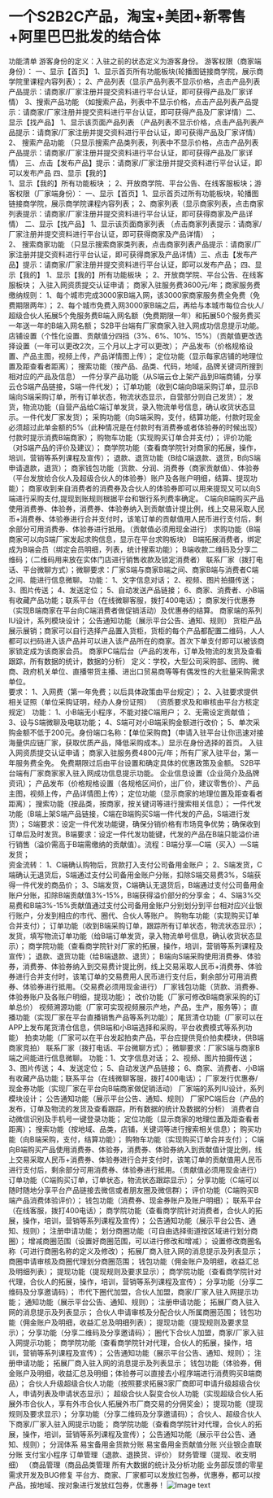 # 一个S2B2C产品，淘宝+美团+新零售+阿里巴巴批发的结合体
功能清单 游客身份的定义：入驻之前的状态定义为游客身份。
游客权限（商家端身份）：
一、显示【首页】
1、显示首页所有功能板块(轮播图链接商学院，展示商学院里课程内容列表）；
2、产品列表（显示产品列表不显示价格，点击产品列表产品提示：请商家/厂家注册并提交资料进行平台认证，即可获得产品及厂家详情） 
3、搜索产品功能 （如搜索产品，列表中不显示价格，点击产品列表产品提示：请商家/厂家注册并提交资料进行平台认证，即可获得产品及厂家详情）二、显示【找产品】
1、显示该页面产品列表 （产品列表不显示价格，点击产品列表产品提示：请商家/厂家注册并提交资料进行平台认证，即可获得产品及厂家详情） 
2、 搜索产品功能 （只显示搜索产品类列表，列表中不显示价格，点击产品列表产品提示：请商家/厂家注册并提交资料进行平台认证，即可获得产品及厂家详情）
三、点击【发布产品】提示：请商家/厂家注册并提交资料进行平台认证，即可以发布产品
四、显示【我的】  
1、显示【我的】所有功能板块 ；
2、开放商学院、平台公告、在线客服板块；游客权限（厂家端身份）：
一、显示【首页】1、显示首页过所有功能板块，轮播图链接商学院，展示商学院课程内容列表；
2、商家列表（显示商家列表，点击商家列表提示：请商家/厂家注册并提交资料进行平台认证，即可获得商家及产品详情）
二、显示【找产品】 
1、显示该页面商家列表 （点击商家列表提示：请商家/厂家注册并提交资料进行平台认证，即可获得商家及产品详情） ；  
2、 搜索商家功能 （只显示搜索商家类列表，点击商家列表产品提示：请商家/厂家注册并提交资料进行平台认证，即可获得商家及产品详情）三、点击【发布产品】提示：请商家/厂家注册并提交资料进行平台认证，即可以发布产品；
四、显示【我的】 1、显示【我的】所有功能板块 ；
 2、开放商学院、平台公告、在线客服板块；
 入驻入网资质提交认证申请； 商家入驻服务费3600元/年；商家服务费缴纳规则：
  1、每个城市完成3000家B端入网，该3000家商家服务费全免费（免费期限两年）；
  2、每个城市免费入网3000家B端之后，再给与本城市每位合伙人/超级合伙人拓展5个免服务费B端入网名额（免费期限一年）和拓展50个服务费买一年送一年的B端入网名额；   S2B平台端有厂家商家入驻入网成功信息提示功能。 
 店铺设置（个性化设置、贡献值分四挡（3%、6%、10%、15%）（贡献值更改选择设置（一年可以更改2次，三个月以上才可以更改）； 产品发布（价格规格设置、产品主图，视频上传，产品详情图上传）； 定位功能（显示每家店铺的地理位置及距查看者距离）；
 搜索功能（按产品、品类、代码，地域，品牌关键词所搜到相对应的产品及信息） 一件分享产品功能（从S端云仓上架产品到B端商铺，分享云仓S端产品链接，S端一件代发）； 订单功能（收到C端向B端采购订单，显示B端向S端采购订单，所有订单状态，物流状态显示，自营部分则自己发货）； 发货，物流功能（自营产品给C端订单发货，录入物流单号信息，确认收货状态显示。一件代发厂家发货）；
 采购功能（向S端采购，支付，结算功能，付款时现金必须超过此单金额的5%（此种情况是在付款时有消费券或者体验券的时候出现）付款时提示消费B端商家）；
 购物车功能（实现购买订单合并支付）； 
 评价功能（对S端产品的评价及建议）； 
 商学院功能（查看商学院针对商家的拓展，操作，培训，营销等系列课程及宣传）；
 退款、退货功能（B给C端退款、退货，B向S端申请退款，退货）； 
 商家钱包功能（货款、分润、消费券（商家贡献值）、体验券（平台发放给合伙人及超级合伙人的体验券）账户及各账户明细，结算、提现功能）；
 商家收到来自消费者的消费券及合伙人的体验券即可以用来提现又可以向S端进行采购支付,提现到账规则根据平台和银行系列费率确定。
  C端向B端购买产品使用消费券、体验券，消费券、体验券纳入到贡献值计提比例，线上交易采取人民币+消费券、体验券进行合并支付时，该笔订单的贡献值用人民币进行支付后，剩余部分可用消费券、体验券进行抵用。（贡献值必须用现金进行） 
  求购功能（B端商家可以向S端厂家发起求购信息，显示在平台求购板块） 
  B端拓展消费者，绑定成为B端会员（绑定会员明细，列表，统计搜索功能）； 
  B端收款二维码及分享二维码；（二维码用来放在实体门店进行销售收款及锁定消费者） 联系厂家（拨打电话、平台微聊方式）；微聊要求：厂家S端与商家B端之间、商家B端与消费者C端之间、能进行信息微聊。
 功能：
 1、文字信息对话； 
 2、视频、图片拍摄传送；
 3、图片传送；
 4、发送定位；
 5、自动发送产品链接；
 6、商家、消费者、小B端有收藏产品功能；联系平台（在线微聊客服，拨打400电话）； 
 商家发行优惠券（实现B端商家在平台向C端消费者做促销活动）及优惠券的结算。 
 商家端的系列IU设计，系列模块设计； 
 公告通知功能（展示平台公告、通知、规则） 
 货柜产品展示展销；商家可以自行选择产品置入货柜，货柜的每个产品都配置二维码，人人都可以扫码进入该产品并可以进入该产品所在的商家。首次下单支付即可以被该商家锁定成为该商家会员。 
 商家PC端后台（产品的发布，订单及物流的发货及查看跟踪，所有数据的统计，数据的分析） 定义：学校，大型公司采购部、团购、微商、政府机关单位、直播带货主播、进出口贸易商等等有偶发性的大批量采购需求单位。  
 要求： 
 1、入网费（第一年免费；以后具体政策由平台规定）；
 2、入驻要求提供相关证照（单位采购证明，经办人身份证照） （资质要求及和审核由平台方核定规定）
 功能： 
 1、小B端无小程序，不能对接C端用户；
  2、无需设定贡献值；
  3、设与S端微聊及电联功能； 
   4、S端可对小B端采购金额进行改价；
   5、单次采购金额不低于200元。身份端口名称：【单位采购商】（申请入驻平台让你迅速对接海量供应链厂家，获取优质产品，降低采购成本。）显示在身份选择的首页。
	入驻入网资质提交认证申请； 商家入驻服务费4800元/年；所有厂家入驻平台，第一年服务费全免。 免费期限过后由平台设置和确定具体的优惠政策及金额。   S2B平台端有厂家商家家入驻入网成功信息提示功能。 
	企业信息设置（企业简介及品牌资讯）； 
	产品发布（价格规格设置（各规格区间价，出厂价，建议零售价）、产品主图，视频上传，产品详情图上传）； 
	定位功能（显示商家的地理位置及距查看者距离）； 搜索功能（按品类，按商家，按关键词等进行搜索相关信息）； 
	一件代发功能（B端上架S端产品链接，C端在B端购买S端一件代发的产品，S端进行发货）；
	S端要求：设定一件代发功能键，确保分销价格有市场竞争优势；确保收到订单后及时发货。B端要求：设定一件代发功能键，代发的产品在B端只能溢价进行销售（溢价需高于B端需缴纳的贡献值）。流程：B端分享—C端（买入）—S端发货；   
	资金流转： 
	1、C端确认购物后，货款打入支付公司备用金账户； 
	2、S端发货，C端确认无退货后，S端通过支付公司备用金账户分账，扣除S端交易费3%，S端获得一件代发的商品价；
	3、S端发货，C端确认无退货后，B端通过支付公司备用金账户分账，扣除B端贡献值3%-15%，B端获得溢价部分的分享金；
	 4、S端3%交易费和B端3%-15%贡献值通过支付公司备用金账户分别划分到平台相对应兴业银行账户，分发到相应的市代、圈代、合伙人等账户。 
	 购物车功能（实现购买订单合并支付）； 订单功能（收到B端采购订单，跟踪所有订单状态，物流状态显示）； 
	 发货，填写物流订单功能（给B端订单发货，录入物流单号信息，确认收货状态显示）； 
	 商学院功能（查看商学院针对厂家的拓展，操作，培训，营销等系列课程及宣传）； 
	 退款、退货功能（给B端退款、退货）； 
	 B端向S端采购使用消费券、体验券，消费券、体验券纳入到交易费计提比例，线上交易采取人民币+消费券、体验券进行合并支付时，该笔订单的交易费用人民币进行支付后，剩余部分可用消费券、体验券进行抵用。（交易费必须用现金进行） 
	 厂家钱包功能（货款、消费券、体验券账户及各账户明细，提现功能）； 
	 改价功能（厂家可修改B端商家采购的订单总价） 视频溯源功能（厂家可实现视频展示产地，产品，生产，服务等）； 
	 直播功能（实现厂家在平台直播销售产品等系列功能）； 
	 尾货清仓功能（厂家可以在APP上发布尾货清仓信息，供B端和小B端选择和采购，平台收费模式等系列功能） 
	 拍卖功能（厂家可以在平台发起拍卖产品，平台应提供竞价拍卖模块，供B端商家竞拍） 联系厂家（拨打电话、平台微聊方式）；
	 微聊要求：厂家S端与商家B端之间能进行信息微聊。
	 功能：1、文字信息对话； 
	 2、视频、图片拍摄传送；
	 3、图片传送；
	 4、发送定位；
	 5、自动发送产品链接；
	 6、商家、消费者、小B端有收藏产品功能；联系平台（在线微聊客服，拨打400电话）； 
	 厂家发行优惠券/现金券功能（实现厂家在平台向B端商家做促销活动）
	 厂家端的系列IU设计，系列模块设计； 
	 公告通知功能（展示平台公告、通知、规则） 
	 厂家PC端后台（产品的发布，订单及物流的发货及查看跟踪，所有数据的统计及数据的分析） 
	 消费者自动微信识别及手机号一键登录功能； 
	 定位功能（显示商家的地理位置及距查看者距离）；
	 搜索功能（按地域、品类，店铺，关键词等进行搜索相关信息）； 
	 购买功能（向B端采购，支付，结算功能）； 
	 购物车功能（实现购买订单合并支付）；
	 C端向B端购买产品使用消费券、体验券，消费券、体验券纳入到贡献值计提比例，线上交易采取人民币+消费券、体验券进行合并支付时，该笔订单的贡献值用人民币进行支付后，剩余部分可用消费券、体验券进行抵用。（贡献值必须用现金进行）
	 订单功能（C端购买订单，订单状态，物流状态跟踪显示）；
	 分享功能（C端可以随时随地分享平台产品链接去微信或者朋友圈及微信群）；
	 评价功能（C端购买B端产品消费体验评价）；
	 钱包功能（消费券、现金券账户及账户明细）；
	 联系平台（在线客服，拨打400电话）；
	 商学院功能（查看商学院针对消费者，合伙人的拓展，操作，培训，营销等系列课程及宣传）；
	 公告通知功能（展示平台公告、通知、规则）； 注册申请功能； 划分商圈功能（可自由选择街道按区域进行划分商圈）；
	 增减商圈范围（设置好商圈范围，可以进行修改和增减）； 
	 设置修改商圈名称（可进行商圈名称的定义及修改）； 拓展厂商入驻入网的消息提示及列表显示； 
	 商圈申请审核及商圈代理划分商圈范围； 钱包功能（佣金账户及明细，收益汇总及明细列表）； 提现功能（提现规则及要求显示）；
	 商学院功能（查看商学院针对代理，合伙人的拓展，操作，培训，营销等系列课程及宣传）； 
	 分享功能（分享二维码及分享邀请码）； 
	 市代下圈代加盟，合伙人加盟，商家/厂家入驻入网提示功能； 
	 通知功能（展示平台公告、通知、规则）； 
	 注册申请功能；
	  拓展厂商入驻入网的消息提示及列表显示；
	 合伙人申请审核及分配合伙人所属商圈范围；
	 钱包功能（佣金账户及明细，收益汇总及明细列表）； 
	 提现功能（提现规则及要求显示）； 
	 分享功能（分享二维码及分享邀请码）；
	  圈代下合伙人加盟，商家/厂家入驻入网提示功能； 
	 商学院功能（查看商学院针对代理，合伙人的拓展，操作，培训，营销等系列课程及宣传）； 
	 公告通知功能（展示平台公告、通知、规则）； 注册申请功能；
	  拓展厂商入驻入网的消息提示及列表显示； 
	  钱包功能（体验券，佣金账户及明细，收益汇总及明细；体验券可以直接去小程序端进行消费购买B端商品）； 
	  合伙人升级超级合伙人功能（按照要求拓展3家厂商即可申请升级超级合伙人，申请列表及申请状态显示）；
	   超级合伙人裂变合伙人功能（实现超级合伙人拓展外市合伙人，享有外市合伙人拓展外市厂商交易的分佣奖金）； 
	   提现功能（提现规则及要求显示）； 分享功能（分享二维码及分享邀请码）； 合伙人、超级合伙人下商家/厂家入驻入网提示功能； 
	   商学院功能（查看商学院针对代理，合伙人的拓展，操作，培训，营销等系列课程及宣传）； 
	   公告通知功能（展示平台公告、通知、规则）； 
	   分润体系 易宝备用金货款分账 易宝备用金贡献值分账 兴业银企直联分账 支付宝小程序
		订单管理（退款、退换货、评价） 财务管理（提现、收支明细）
		（商品管理（商品品类管理 所有大数据的统计及分析功能 业务部反馈的零星需求开发及BUG修复 平台方、商家、厂家都可以发放红包券，优惠券，都可以按产品，按地域、按对象进行发放红包券，优惠券！
		![Image text](Screenshots/shouye.png)

